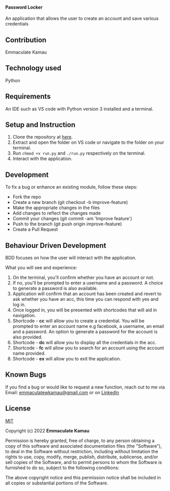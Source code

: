 #### Password Locker
An application that allows the user to create an account and save various credentials

## Contribution
Emmaculate Kamau

## Technology used
Python

## Requirements
An IDE such as VS code with Python version 3 installed and a terminal. 

## Setup and Instruction
1. Clone the repository at [here](https://github.com/emmakamau/PasswordLocker.git).
2. Extract and open the folder on VS code or navigate to the folder on your terminal.
3. Run `chmod +x run.py` and `./run.py` respectively on the terminal.
4. Interact with the application.

## Development
To fix a bug or enhance an existing module, follow these steps:
- Fork the repo
- Create a new branch (git checkout -b improve-feature)
- Make the appropriate changes in the files
- Add changes to reflect the changes made
- Commit your changes (git commit -am 'Improve feature')
- Push to the branch (git push origin improve-feature)
- Create a Pull Request


## Behaviour Driven Development

BDD focuses on how the user will interact with the application.

What you will see and experience:
1. On the terminal, you'll confirm whether you have an account or not.
2. If no, you'll be prompted to enter a username and a password. A choice to generate a password is also available.
3. Application will confirm that an account has been created and revert to ask whether you have an acc, this time you can respond with yes and log in.
4. Once logged in, you will be presented with shortcodes that will aid in navigation.
5. Shortcode - **cc** will allow you to create a credential. You will be prompted to enter an account name e.g facebook, a username, an email and a password. An option to generate a password for the account is also provided.
6. Shortcode - **dc** will allow you to display all the credentials in the acc.
7. Shortcode - **fc** will allow you to search for an account using the account name provided.
8. Shortcode - **ex** will allow you to exit the application.

## Known Bugs

If you find a bug or would like to request a new function, reach out to me via Email: emmaculatewkamau@gmail.com or on [LinkedIn](https://www.linkedin.com/in/emmaculate-k-987353104/)

## License

[MIT](https://choosealicense.com/licenses/mit/)

Copyright (c) 2022 **Emmaculate Kamau**

Permission is hereby granted, free of charge, to any person obtaining a copy of this software and associated documentation files (the "Software"), to deal in the Software without restriction, including without limitation the rights to use, copy, modify, merge, publish, distribute, sublicense, and/or sell copies of the Software, and to permit persons to whom the Software is furnished to do so, subject to the following conditions:

The above copyright notice and this permission notice shall be included in all copies or substantial portions of the Software.